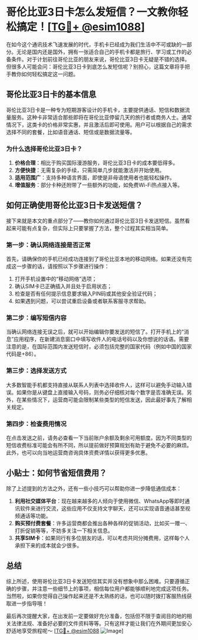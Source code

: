 # 哥伦比亚3日卡怎么发短信？一文教你轻松搞定！[[TG💪+ @esim1088](https://t.me/s/esim1088)]

在如今这个通讯技术飞速发展的时代，手机卡已经成为我们生活中不可或缺的一部分。无论是国内还是国外，拥有一张适合自己的手机卡都是旅行、学习或工作的必备条件。对于计划前往哥伦比亚的朋友来说，哥伦比亚3日卡无疑是不错的选择。但很多人可能会问：哥伦比亚3日卡到底怎么发短信呢？别担心，这篇文章将手把手教你如何轻松搞定这一问题。

## 哥伦比亚3日卡的基本信息

哥伦比亚3日卡是一种专为短期游客设计的手机卡，主要提供通话、短信和数据流量服务。这种卡非常适合那些即将在哥伦比亚停留几天的旅行者或商务人士。通常情况下，这类卡的价格非常实惠，并且激活后即可使用。用户可以根据自己的需求选择不同的套餐，比如语音通话、短信或是数据流量等。

### 为什么选择哥伦比亚3日卡？

1. **价格合理**：相比于购买国际漫游服务，哥伦比亚3日卡的成本要低得多。
2. **方便快捷**：无需复杂的手续，只需简单几步就能激活并开始使用。
3. **适用范围广**：支持多种语言界面，即使是非母语使用者也能轻松操作。
4. **增值服务**：部分卡种还附带了一些额外的功能，如免费Wi-Fi热点接入等。

## 如何正确使用哥伦比亚3日卡发送短信？

接下来就是本文的重点部分了——教你如何通过哥伦比亚3日卡发送短信。虽然看起来可能有点复杂，但实际上只要掌握了方法，整个过程其实相当简单。

### 第一步：确认网络连接是否正常

首先，请确保你的手机已经成功连接到了哥伦比亚本地的移动网络。如果还没有完成这一步骤的话，请按照以下步骤进行操作：

1. 打开手机设置中的“移动网络”选项；
2. 确认SIM卡已正确插入并且处于启用状态；
3. 检查是否有任何提示信息要求输入PIN码或其他安全验证代码；
4. 如果遇到问题，可以尝试重启设备或者联系客服寻求帮助。

### 第二步：编写短信内容

当确认网络连接无误之后，就可以开始编辑你要发送的短信了。打开手机上的“消息”应用程序，在新建消息窗口中填写收件人的电话号码以及你想说的话语。需要注意的是，在国际范围内发送短信时，必须包括完整的国家代码（例如中国的国家代码是+86）。

### 第三步：选择发送方式

大多数智能手机都支持直接从联系人列表中选择收件人，这样可以避免手动输入错误。如果你是从键盘上直接输入号码，则务必仔细核对每个数字是否准确无误。另外，在某些情况下，运营商可能会限制某些类型的短信发送，因此最好事先了解相关规定。

### 第四步：检查费用情况

在点击发送之前，请务必查看一下当前账户余额及剩余可用额度。因为不同类型的短信收费标准可能会有所不同，所以提前做好预算规划有助于避免不必要的麻烦。此外，也可以向当地运营商咨询具体资费详情以获得更多优惠。

## 小贴士：如何节省短信费用？

除了上述提到的方法之外，还有一些小技巧可以帮助你进一步降低通信成本：

1. **利用社交媒体平台**：现在越来越多的人倾向于使用微信、WhatsApp等即时通讯软件来进行交流，这些应用不仅支持文字聊天，还可以实现语音通话甚至视频通话等功能。
2. **购买预付费套餐**：许多运营商都会推出各种各样的促销活动，比如买一赠一、打折促销等等，不妨多关注一下相关信息。
3. **共享SIM卡**：如果同行有多位朋友的话，可以考虑共同分摊费用，这样每个人承担下来的成本就会少很多。

## 总结

综上所述，使用哥伦比亚3日卡发送短信其实并没有想象中那么困难。只要遵循正确的步骤，并注意一些细节上的事项，相信每位用户都能够顺利地完成这项任务。当然啦，如果你觉得自己操作起来还是不太熟练的话，也可以随时拨打客服热线获取进一步指导哦！

最后再次提醒大家，在出发前一定要做好充分准备，包括但不限于查阅目的地的相关法律法规、准备好必要的文件资料等等。只有这样才能让我们在外期间更加安心舒适地享受旅程呢～ [[TG💪+ @esim1088](https://t.me/s/esim1088) ![Image](https://i.postimg.cc/4NQfJmqS/Snipaste-2025-05-13-00-14-12.png)]